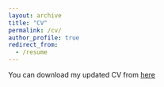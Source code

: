 ```yaml
---
layout: archive
title: "CV"
permalink: /cv/
author_profile: true
redirect_from:
  - /resume
---
```


You can download my updated CV from [here](/files/Spilios_Evmorfos_CV_New.pdf)
